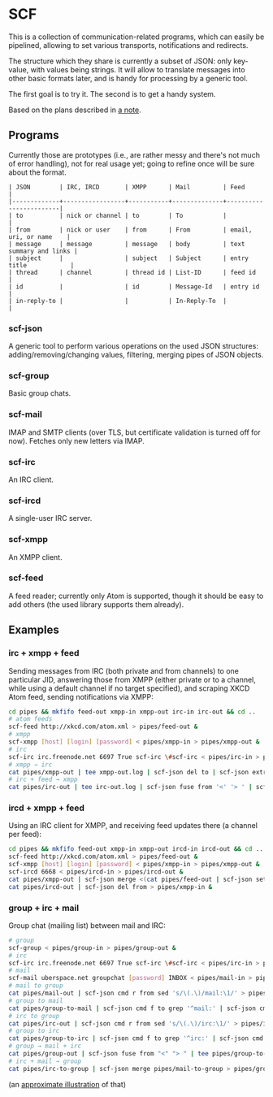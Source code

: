 # SCF #

This is a collection of communication-related programs, which can
easily be pipelined, allowing to set various transports, notifications
and redirects.

The structure which they share is currently a subset of JSON: only
key-value, with values being strings. It will allow to translate
messages into other basic formats later, and is handy for processing
by a generic tool.

The first goal is to try it. The second is to get a handy system.

Based on the plans described in
[a note](http://defanor.uberspace.net/notes/pipes-and-communication.html).


## Programs ##

Currently those are prototypes (i.e., are rather messy and there's not
much of error handling), not for real usage yet; going to refine once
will be sure about the format.

```
| JSON        | IRC, IRCD       | XMPP      | Mail         | Feed                   |
|-------------+-----------------+-----------+--------------+------------------------|
| to          | nick or channel | to        | To           |                        |
| from        | nick or user    | from      | From         | email, uri, or name    |
| message     | message         | message   | body         | text summary and links |
| subject     |                 | subject   | Subject      | entry title            |
| thread      | channel         | thread id | List-ID      | feed id                |
| id          |                 | id        | Message-Id   | entry id               |
| in-reply-to |                 |           | In-Reply-To  |                        |

```

### scf-json ###

A generic tool to perform various operations on the used JSON
structures: adding/removing/changing values, filtering, merging pipes
of JSON objects.

### scf-group ###

Basic group chats.

### scf-mail ###

IMAP and SMTP clients (over TLS, but certificate validation is turned
off for now). Fetches only new letters via IMAP.

### scf-irc ###

An IRC client.

### scf-ircd ###

A single-user IRC server.

### scf-xmpp ###

An XMPP client.

### scf-feed ###

A feed reader; currently only Atom is supported, though it should be
easy to add others (the used library supports them already).


## Examples ##


### irc + xmpp + feed ###

Sending messages from IRC (both private and from channels) to one
particular JID, answering those from XMPP (either private or to a
channel, while using a default channel if no target specified), and
scraping XKCD Atom feed, sending notifications via XMPP:

```bash
cd pipes && mkfifo feed-out xmpp-in xmpp-out irc-in irc-out && cd ..
# atom feeds
scf-feed http://xkcd.com/atom.xml > pipes/feed-out &
# xmpp
scf-xmpp [host] [login] [password] < pipes/xmpp-in > pipes/xmpp-out &
# irc
scf-irc irc.freenode.net 6697 True scf-irc \#scf-irc < pipes/irc-in > pipes/irc-out &
# xmpp → irc
cat pipes/xmpp-out | tee xmpp-out.log | scf-json del to | scf-json extract to ': ' | scf-json add to \#scf-irc > pipes/irc-in &
# irc + feed → xmpp
cat pipes/irc-out | tee irc-out.log | scf-json fuse from '<' '> ' | scf-json fuse thread ' ' | tee merge-in.log | scf-json merge <(cat pipes/feed-out) | tee merge-out.log | scf-json set to [jid] | tee xmpp-in.log > pipes/xmpp-in &
```


### ircd + xmpp + feed ###

Using an IRC client for XMPP, and receiving feed updates there (a
channel per feed):

```bash
cd pipes && mkfifo feed-out xmpp-in xmpp-out ircd-in ircd-out && cd ..
scf-feed http://xkcd.com/atom.xml > pipes/feed-out &
scf-xmpp [host] [login] [password] < pipes/xmpp-in > pipes/xmpp-out &
scf-ircd 6668 < pipes/ircd-in > pipes/ircd-out &
cat pipes/xmpp-out | scf-json merge <(cat pipes/feed-out | scf-json set from 'feeds!f@ee.ds' | scf-json fuse subject ": ") > pipes/ircd-in &
cat pipes/ircd-out | scf-json del from > pipes/xmpp-in &
```


### group + irc + mail ###

Group chat (mailing list) between mail and IRC:

```bash
# group
scf-group < pipes/group-in > pipes/group-out &
# irc
scf-irc irc.freenode.net 6697 True scf-irc \#scf-irc < pipes/irc-in > pipes/irc-out &
# mail
scf-mail uberspace.net groupchat [password] INBOX < pipes/mail-in > pipes/mail-out &
# mail to group
cat pipes/mail-out | scf-json cmd r from sed 's/\(.\)/mail:\1/' > pipes/mail-to-group &
# group to mail
cat pipes/group-to-mail | scf-json cmd f to grep '^mail:' | scf-json cmd r to sed 's/mail://' > pipes/mail-in &
# irc to group
cat pipes/irc-out | scf-json cmd r from sed 's/\(.\)/irc:\1/' > pipes/irc-to-group &
# group to irc
cat pipes/group-to-irc | scf-json cmd f to grep '^irc:' | scf-json cmd r to sed 's/irc://' > pipes/irc-in &
# group → mail + irc
cat pipes/group-out | scf-json fuse from "<" "> " | tee pipes/group-to-mail > pipes/group-to-irc &
# irc + mail → group
cat pipes/irc-to-group | scf-json merge pipes/mail-to-group > pipes/group-in &
```

(an [approximate illustration](group-mail-irc.svg) of that)
